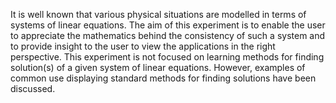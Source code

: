 It is well known that various physical situations are modelled in terms of systems of linear equations. The aim of this experiment is to enable the user to appreciate the mathematics behind the consistency of such a system and to provide insight to the user to view the applications in the right perspective. This experiment is not focused on learning methods for finding solution(s) of a given system of linear equations. However, examples of common use displaying standard methods for finding solutions have been discussed.
